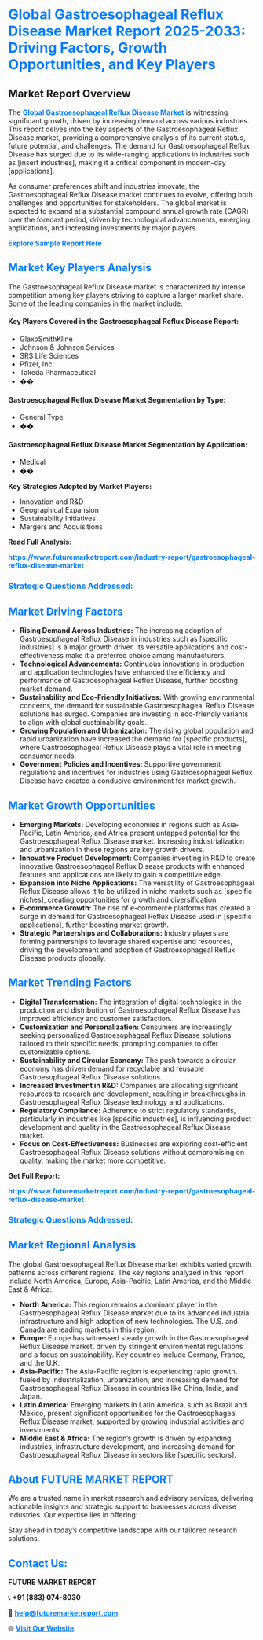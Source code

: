 <h1 style="color: #007BFF;">Global Gastroesophageal Reflux Disease Market Report 2025-2033: Driving Factors, Growth Opportunities, and Key Players</h1>

<section id="overview">
<h2>Market Report Overview</h2>
<p>The <a href="https://www.futuremarketreport.com/industry-report/gastroesophageal-reflux-disease-market" style="color: #007BFF; text-decoration: none;"><strong>Global Gastroesophageal Reflux Disease Market</strong></a> is witnessing significant growth, driven by increasing demand across various industries. This report delves into the key aspects of the Gastroesophageal Reflux Disease market, providing a comprehensive analysis of its current status, future potential, and challenges. The demand for Gastroesophageal Reflux Disease has surged due to its wide-ranging applications in industries such as [insert industries], making it a critical component in modern-day [applications].</p>
<p>As consumer preferences shift and industries innovate, the Gastroesophageal Reflux Disease market continues to evolve, offering both challenges and opportunities for stakeholders. The global market is expected to expand at a substantial compound annual growth rate (CAGR) over the forecast period, driven by technological advancements, emerging applications, and increasing investments by major players.</p>
</section>

<section id="overview">
<p><a href="https://www.futuremarketreport.com/request-sample/reportId=114035" style="color: #007BFF; text-decoration: none;"><strong>Explore Sample Report Here</strong></a></p>
</section>

<section id="key-players">
<h2 style="color: #007BFF;">Market Key Players Analysis</h2>
<p>The Gastroesophageal Reflux Disease market is characterized by intense competition among key players striving to capture a larger market share. Some of the leading companies in the market include:</p>
<h4>Key Players Covered in the Gastroesophageal Reflux Disease Report:</h4>
<ul><li>GlaxoSmithKline</li><li>Johnson &amp; Johnson Services</li><li>SRS Life Sciences</li><li>Pfizer, Inc.</li><li>Takeda Pharmaceutical</li><li>��</li></ul>
<h4>Gastroesophageal Reflux Disease Market Segmentation by Type:</h4>
<ul><li>General Type</li><li>��</li></ul>

<h4>Gastroesophageal Reflux Disease Market Segmentation by Application:</h4>
<ul><li>Medical</li><li>��</li></ul>
<p><strong>Key Strategies Adopted by Market Players:</strong></p>
<ul>
<li>Innovation and R&D</li>
<li>Geographical Expansion</li>
<li>Sustainability Initiatives</li>
<li>Mergers and Acquisitions</li>
</ul>
</section>

<section>
<p><strong>Read Full Analysis: </strong></p><a href="https://www.futuremarketreport.com/industry-report/gastroesophageal-reflux-disease-market" style="color: #007BFF; text-decoration: none;"><strong>https://www.futuremarketreport.com/industry-report/gastroesophageal-reflux-disease-market</strong></a>
<h3 style="color: #007BFF;">Strategic Questions Addressed:</h3>
</section>

<section id="driving-factors">
<h2 style="color: #007BFF;">Market Driving Factors</h2>
<ul>
<li><strong>Rising Demand Across Industries:</strong> The increasing adoption of Gastroesophageal Reflux Disease in industries such as [specific industries] is a major growth driver. Its versatile applications and cost-effectiveness make it a preferred choice among manufacturers.</li>
<li><strong>Technological Advancements:</strong> Continuous innovations in production and application technologies have enhanced the efficiency and performance of Gastroesophageal Reflux Disease, further boosting market demand.</li>
<li><strong>Sustainability and Eco-Friendly Initiatives:</strong> With growing environmental concerns, the demand for sustainable Gastroesophageal Reflux Disease solutions has surged. Companies are investing in eco-friendly variants to align with global sustainability goals.</li>
<li><strong>Growing Population and Urbanization:</strong> The rising global population and rapid urbanization have increased the demand for [specific products], where Gastroesophageal Reflux Disease plays a vital role in meeting consumer needs.</li>
<li><strong>Government Policies and Incentives:</strong> Supportive government regulations and incentives for industries using Gastroesophageal Reflux Disease have created a conducive environment for market growth.</li>
</ul>
</section>

<section id="growth-opportunities">
<h2 style="color: #007BFF;">Market Growth Opportunities</h2>
<ul>
<li><strong>Emerging Markets:</strong> Developing economies in regions such as Asia-Pacific, Latin America, and Africa present untapped potential for the Gastroesophageal Reflux Disease market. Increasing industrialization and urbanization in these regions are key growth drivers.</li>
<li><strong>Innovative Product Development:</strong> Companies investing in R&D to create innovative Gastroesophageal Reflux Disease products with enhanced features and applications are likely to gain a competitive edge.</li>
<li><strong>Expansion into Niche Applications:</strong> The versatility of Gastroesophageal Reflux Disease allows it to be utilized in niche markets such as [specific niches], creating opportunities for growth and diversification.</li>
<li><strong>E-commerce Growth:</strong> The rise of e-commerce platforms has created a surge in demand for Gastroesophageal Reflux Disease used in [specific applications], further boosting market growth.</li>
<li><strong>Strategic Partnerships and Collaborations:</strong> Industry players are forming partnerships to leverage shared expertise and resources, driving the development and adoption of Gastroesophageal Reflux Disease products globally.</li>
</ul>
</section>

<section id="trending-factors">
<h2 style="color: #007BFF;">Market Trending Factors</h2>
<ul>
<li><strong>Digital Transformation:</strong> The integration of digital technologies in the production and distribution of Gastroesophageal Reflux Disease has improved efficiency and customer satisfaction.</li>
<li><strong>Customization and Personalization:</strong> Consumers are increasingly seeking personalized Gastroesophageal Reflux Disease solutions tailored to their specific needs, prompting companies to offer customizable options.</li>
<li><strong>Sustainability and Circular Economy:</strong> The push towards a circular economy has driven demand for recyclable and reusable Gastroesophageal Reflux Disease solutions.</li>
<li><strong>Increased Investment in R&D:</strong> Companies are allocating significant resources to research and development, resulting in breakthroughs in Gastroesophageal Reflux Disease technology and applications.</li>
<li><strong>Regulatory Compliance:</strong> Adherence to strict regulatory standards, particularly in industries like [specific industries], is influencing product development and quality in the Gastroesophageal Reflux Disease market.</li>
<li><strong>Focus on Cost-Effectiveness:</strong> Businesses are exploring cost-efficient Gastroesophageal Reflux Disease solutions without compromising on quality, making the market more competitive.</li>
</ul>
</section>

<section>
<p><strong>Get Full Report: </strong></p><a href="https://www.futuremarketreport.com/industry-report/gastroesophageal-reflux-disease-market" style="color: #007BFF; text-decoration: none;"><strong>https://www.futuremarketreport.com/industry-report/gastroesophageal-reflux-disease-market</strong></a>
<h3 style="color: #007BFF;">Strategic Questions Addressed:</h3>
</section>


<section id="regional-analysis">
<h2 style="color: #007BFF;">Market Regional Analysis</h2>
<p>The global Gastroesophageal Reflux Disease market exhibits varied growth patterns across different regions. The key regions analyzed in this report include North America, Europe, Asia-Pacific, Latin America, and the Middle East & Africa:</p>
<ul>
<li><strong>North America:</strong> This region remains a dominant player in the Gastroesophageal Reflux Disease market due to its advanced industrial infrastructure and high adoption of new technologies. The U.S. and Canada are leading markets in this region.</li>
<li><strong>Europe:</strong> Europe has witnessed steady growth in the Gastroesophageal Reflux Disease market, driven by stringent environmental regulations and a focus on sustainability. Key countries include Germany, France, and the U.K.</li>
<li><strong>Asia-Pacific:</strong> The Asia-Pacific region is experiencing rapid growth, fueled by industrialization, urbanization, and increasing demand for Gastroesophageal Reflux Disease in countries like China, India, and Japan.</li>
<li><strong>Latin America:</strong> Emerging markets in Latin America, such as Brazil and Mexico, present significant opportunities for the Gastroesophageal Reflux Disease market, supported by growing industrial activities and investments.</li>
<li><strong>Middle East & Africa:</strong> The region’s growth is driven by expanding industries, infrastructure development, and increasing demand for Gastroesophageal Reflux Disease in sectors like [specific sectors].</li>
</ul>
</section>

<footer>
<h2 style="color: #007BFF;">About FUTURE MARKET REPORT</h2>
<p>We are a trusted name in market research and advisory services, delivering actionable insights and strategic support to businesses across diverse industries. Our expertise lies in offering:</p>

<p>Stay ahead in today’s competitive landscape with our tailored research solutions.</p>

<h2 style="color: #007BFF;">Contact Us:</h2>
<p><strong>FUTURE MARKET REPORT</strong></p>
<p>📞 <strong>+91 (883) 074-8030</strong></p>
<p>📧 <strong><a href="mailto:help@futuremarketreport.com" style="color: #007BFF;">help@futuremarketreport.com</a></strong></p>
<p>🌐 <strong><a href="https://www.futuremarketreport.com/" style="color: #007BFF;">Visit Our Website</a></strong></p>
</footer>